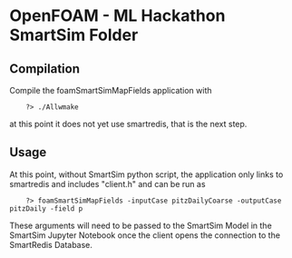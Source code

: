 # OpenFOAM - ML Hackathon SmartSim Folder

## Compilation

Compile the foamSmartSimMapFields application with 

```
    ?> ./Allwmake
```

at this point it does not yet use smartredis, that is the next step. 

## Usage 

At this point, without SmartSim python script, the application only links to smartredis and includes "client.h" and can be run as

```
    ?> foamSmartSimMapFields -inputCase pitzDailyCoarse -outputCase pitzDaily -field p
```

These arguments will need to be passed to the SmartSim Model in the SmartSim Jupyter Notebook once the client opens the connection to the SmartRedis Database. 

